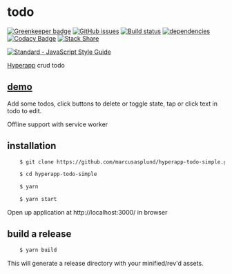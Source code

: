 # todo
[![Greenkeeper badge](https://badges.greenkeeper.io/marcusasplund/hyperapp-todo-simple.svg)](https://greenkeeper.io/)
[![GitHub issues](https://img.shields.io/github/issues/marcusasplund/hyperapp-todo-simple.svg)](https://github.com/marcusasplund/hyperapp-todo-simple/issues)
[![Build status](https://travis-ci.org/marcusasplund/hyperapp-todo-simple.svg?branch=master)](https://travis-ci.org/marcusasplund/hyperapp-todo-simple)
[![dependencies](https://david-dm.org/marcusasplund/hyperapp-todo-simple.svg)](https://david-dm.org/marcusasplund/hyperapp-todo-simple)
[![Codacy Badge](https://api.codacy.com/project/badge/Grade/1fb89f04b2a948f6bba5071519f4df0b)](https://www.codacy.com/app/marcusasplund/hyperapp-todo-simple?utm_source=github.com&amp;utm_medium=referral&amp;utm_content=marcusasplund/hyperapp-todo-simple&amp;utm_campaign=Badge_Grade)
[![Stack Share](http://img.shields.io/badge/tech-stack-0690fa.svg?style=flat)](http://stackshare.io/marcusasplund/hyperapp-todo-simple)


[![Standard - JavaScript Style Guide](https://cdn.rawgit.com/feross/standard/master/badge.svg)](https://github.com/feross/standard)

[Hyperapp](https://github.com/hyperapp/hyperapp) crud todo

## [demo](https://pap.as/hyperapp/todo/)

Add some todos, click buttons to delete or toggle state, tap or click text in todo to edit.

Offline support with service worker

## installation

````bash
    $ git clone https://github.com/marcusasplund/hyperapp-todo-simple.git

    $ cd hyperapp-todo-simple

    $ yarn

    $ yarn start
````

Open up application at http://localhost:3000/ in browser

## build a release

````bash
    $ yarn build

````
This will generate a release directory with your minified/rev'd assets.
